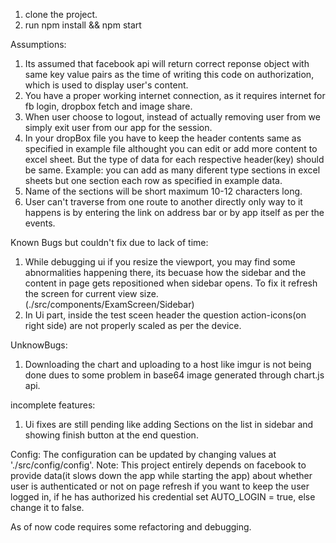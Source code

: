 1. clone the project.  
2. run npm install && npm start


Assumptions:
1. Its assumed that facebook api will return correct reponse object with same key value pairs as the time of writing this code on authorization, which is used to display user's content.
2. You have a proper working internet connection, as it requires internet for fb login, dropbox fetch and image share.
3. When user choose to logout, instead of actually removing user from we simply exit user from our app for the session.
4. In your dropBox file you have to keep the header contents same as specified in example file althought you can edit or add more content to excel sheet. But the type of data for each respective header(key) should be same. Example: you can add as many diferent type sections in excel sheets but one section each row as specified in example data.  
5. Name of the sections will be short maximum 10-12 characters long. 
6. User can't traverse from one route to another directly only way to it happens is by entering the link on address bar or by app itself as per the events.

Known Bugs but couldn't fix due to lack of time:
1. While debugging ui if you resize the viewport, you may find some abnormalities happening there, its becuase how the sidebar and the content in page gets repositioned when sidebar opens. To fix it refresh the screen for current view size. (./src/components/ExamScreen/Sidebar)   
2. In Ui part, inside the test sceen header the question action-icons(on right side) are not properly scaled as per the device.

UnknowBugs:
1. Downloading the chart and uploading to a host like imgur is not being done dues to some problem in base64 image generated through chart.js api.

incomplete features:
1. Ui fixes are still pending like adding Sections on the list in sidebar and showing finish button at the end question.

Config:
The configuration can be updated by changing values at './src/config/config'. 
Note: This project entirely depends on facebook to provide data(it slows down the app while starting the app) about whether user is authenticated or not on page refresh if you want to keep the user logged in, if he has authorized his credential set AUTO_LOGIN = true, else change it to false.


As of now code requires some refactoring and debugging.